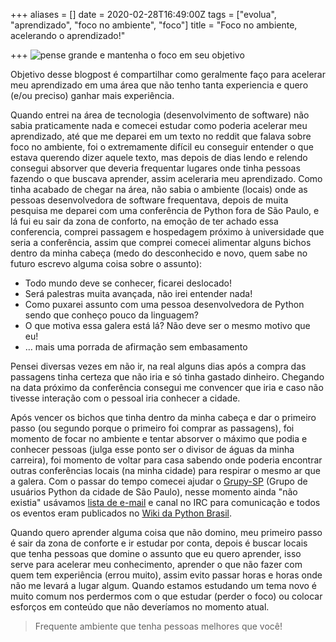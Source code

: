 +++
aliases = []
date = 2020-02-28T16:49:00Z
tags = ["evolua", "aprendizado", "foco no ambiente", "foco"]
title = "Foco no ambiente, acelerando o aprendizado!"

+++
![pense grande e mantenha o foco em seu objetivo](/blog/Pense_grande_347-2020-02-28.jpg "pense grande e mantenha o foco em seu objetivo")

Objetivo desse blogpost é compartilhar como geralmente faço para acelerar meu aprendizado em uma área que não tenho tanta experiencia e quero (e/ou preciso) ganhar mais experiência.

Quando entrei na área de tecnologia (desenvolvimento de software) não sabia praticamente nada e comecei estudar como poderia acelerar meu aprendizado, até que me deparei em um texto no reddit que falava sobre foco no ambiente, foi o extremamente difícil eu conseguir entender o que estava querendo dizer aquele texto, mas depois de dias lendo e relendo consegui absorver que deveria frequentar lugares onde tinha pessoas fazendo o que buscava aprender, assim aceleraria meu aprendizado. Como tinha acabado de chegar na área, não sabia o ambiente (locais) onde as pessoas desenvolvedora de software frequentava, depois de muita pesquisa me deparei com uma conferência de Python fora de São Paulo, e lá fui eu sair da zona de conforto, na emoção de ter achado essa conferencia, comprei passagem e hospedagem próximo à universidade que seria a conferência, assim que comprei comecei alimentar alguns bichos dentro da minha cabeça (medo do desconhecido e novo, quem sabe no futuro escrevo alguma coisa sobre o assunto):

* Todo mundo deve se conhecer, ficarei deslocado!
* Será palestras muita avançada, não irei entender nada!
* Como puxarei assunto com uma pessoa desenvolvedora de Python sendo que conheço pouco da linguagem?
* O que motiva essa galera está lá? Não deve ser o mesmo motivo que eu!
* … mais uma porrada de afirmação sem embasamento

Pensei diversas vezes em não ir, na real alguns dias após a compra das passagens tinha certeza que não iria e só tinha gastado dinheiro. Chegando na data próximo da conferência consegui me convencer que iria e caso não tivesse interação com o pessoal iria conhecer a cidade.

Após vencer os bichos que tinha dentro da minha cabeça e dar o primeiro passo (ou segundo porque o primeiro foi comprar as passagens), foi momento de focar no ambiente e tentar absorver o máximo que podia e conhecer pessoas (julga esse ponto ser o divisor de águas da minha carreira), foi momento de voltar para casa sabendo onde poderia encontrar outras conferências locais (na minha cidade) para respirar o mesmo ar que a galera. Com o passar do tempo comecei ajudar o [Grupy-SP](https://www.meetup.com/pt-BR/Grupy-SP/) (Grupo de usuários Python da cidade de São Paulo), nesse momento ainda "não existia" usávamos [lista de e-mail](https://groups.google.com/forum/#!forum/grupy-sp) e canal no IRC para comunicação e todos os eventos eram publicados no [Wiki da Python Brasil](https://wiki.python.org.br/GrupySP).

Quando quero aprender alguma coisa que não domino, meu primeiro passo é sair da zona de conforte e ir estudar por conta, depois é buscar locais que tenha pessoas que domine o assunto que eu quero aprender, isso serve para acelerar meu conhecimento, aprender o que não fazer com quem tem experiência (errou muito), assim evito passar horas e horas onde não me levará a lugar algum. Quando estamos estudando um tema novo é muito comum nos perdermos com o que estudar (perder o foco) ou colocar esforços em conteúdo que não deveríamos no momento atual.

> Frequente ambiente que tenha pessoas melhores que você!